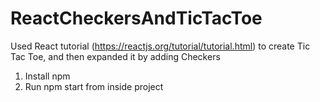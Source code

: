 # ReactCheckersAndTicTacToe
Used React tutorial (https://reactjs.org/tutorial/tutorial.html) to create Tic Tac Toe, and then expanded it by adding Checkers

1. Install npm
2. Run npm start from inside project

